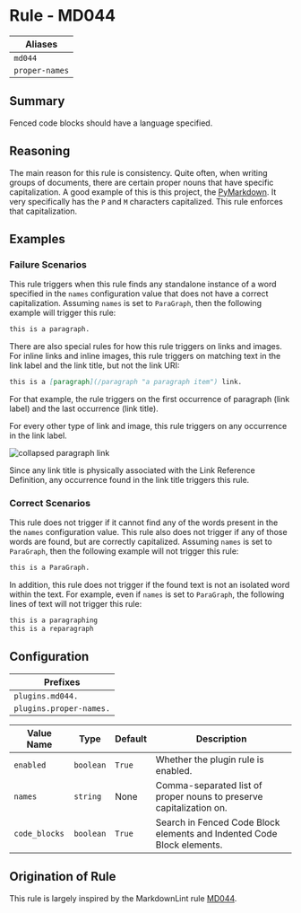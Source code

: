 # Rule - MD044

| Aliases |
| --- |
| `md044` |
| `proper-names` |

## Summary

Fenced code blocks should have a language specified.

## Reasoning

The main reason for this rule is consistency. Quite often, when writing
groups of documents, there are certain proper nouns that have specific
capitalization.  A good example of this is this project, the
[PyMarkdown](https://github.com/jackdewinter/pymarkdown).  It very specifically
has the `P` and `M` characters capitalized.  This rule enforces that
capitalization.

## Examples

### Failure Scenarios

This rule triggers when this rule finds any standalone instance of a
word specified in the `names` configuration value that does not have
a correct capitalization.  Assuming `names` is set to `ParaGraph`, then
the following example will trigger this rule:

````Markdown
this is a paragraph.
````

There are also special rules for how this rule triggers on links and
images.  For inline links and inline images, this rule triggers on
matching text in the link label and the link title, but not the link URI:

````Markdown
this is a [paragraph](/paragraph "a paragraph item") link.
````

For that example, the rule triggers on the first occurrence of
paragraph (link label) and the last occurrence (link title).

For every other type of link and image, this rule triggers on
any occurrence in the link label.

![collapsed
paragraph][]
link

[collapsed
paragraph]: /url "a paragraph title"

Since any link title is physically
associated with the Link Reference Definition, any occurrence found
in the link title triggers this rule.

### Correct Scenarios

This rule does not trigger if it cannot find any of the words present
in the the `names` configuration value.  This rule also does not trigger
if any of those words are found, but are correctly capitalized.
Assuming `names` is set to `ParaGraph`, then the following example will not trigger this rule:

````Markdown
this is a ParaGraph.
````

In addition, this rule does not trigger if the found text is not an
isolated word within the text.  For example, even if `names` is set to
`ParaGraph`, the following lines of text will not trigger this rule:

````Markdown
this is a paragraphing
this is a reparagraph
````

## Configuration

| Prefixes |
| --- |
| `plugins.md044.` |
| `plugins.proper-names.` |

| Value Name | Type | Default | Description |
| -- | -- | -- | -- |
| `enabled` | `boolean` | `True` | Whether the plugin rule is enabled. |
| `names`   | `string` | None | Comma-separated list of proper nouns to preserve capitalization on. |
| `code_blocks` | `boolean` | `True` | Search in Fenced Code Block elements and Indented Code Block elements. |

## Origination of Rule

This rule is largely inspired by the MarkdownLint rule
[MD044](https://github.com/DavidAnson/markdownlint/blob/main/doc/Rules.md#md044---proper-names-should-have-the-correct-capitalization).
